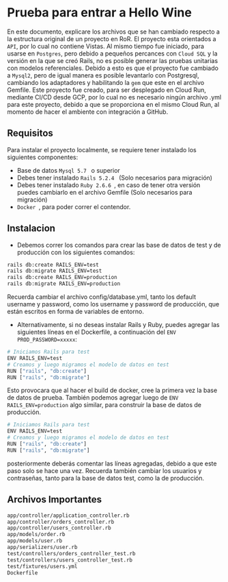 # Prueba para entrar a Hello Wine
En este documento, explicare los archivos que se han cambiado respecto a la estructura original de un proyecto en RoR.
El proyecto esta orientados a `API`, por lo cual no contiene Vistas. Al mismo tiempo fue iniciado, para usarse en `Postgres`, pero debido a pequeños percances con `Cloud SQL` y la versión en la que se creó Rails, no es posible generar las pruebas unitarias con modelos referenciales. Debido a esto es que el proyecto fue cambiado a `Mysql2`, pero de igual manera es posible levantarlo con Postgresql, cambiando los adaptadores y habilitando la `gem` que este en el archivo Gemfile.
Este proyecto fue creado, para ser desplegado en Cloud Run, mediante CI/CD desde GCP, por lo cual no es necesario ningún archivo .yml para este proyecto, debido a que se proporciona en el mismo Cloud Run, al momento de hacer el ambiente con integración a GitHub.


## Requisitos
Para instalar el proyecto localmente, se requiere tener instalado los siguientes componentes:
* Base de datos `Mysql 5.7 ` o superior 
* Debes tener instalado `Rails 5.2.4 ` (Solo necesarios para migración)
* Debes tener instalado `Ruby 2.6.6 `, en caso de tener otra versión puedes cambiarlo en el archivo Gemfile (Solo necesarios para migración)
* `Docker `, para poder correr el contendor.

## Instalacion

* Debemos correr los comandos para crear las base de datos de test y de producción con los siguientes comandos:

``` sh
rails db:create RAILS_ENV=test
rails db:migrate RAILS_ENV=test
rails db:create RAILS_ENV=production
rails db:migrate RAILS_ENV=production
```
Recuerda cambiar el archivo config/database.yml, tanto los default username y password, como los username y password de producción, que están escritos en forma de variables de entorno.

* Alternativamente, si no deseas instalar Rails y Ruby, puedes agregar las siguientes líneas en el Dockerfile, a continuación del `ENV PROD_PASSWORD=xxxxx`:

``` sh
# Iniciamos Rails para test
ENV RAILS_ENV=test
# Creamos y luego migramos el modelo de datos en test
RUN ["rails", "db:create"]
RUN ["rails", "db:migrate"]
```
Esto provocara que al hacer el build de docker, cree la primera vez la base de datos de prueba. También podemos agregar luego de `ENV RAILS_ENV=production` algo similar, para construir la base de datos de producción.

``` sh
# Iniciamos Rails para test
ENV RAILS_ENV=test
# Creamos y luego migramos el modelo de datos en test
RUN ["rails", "db:create"]
RUN ["rails", "db:migrate"]
```
posteriormente deberás comentar las líneas agregadas, debido a que este paso solo se hace una vez. Recuerda también cambiar los usuarios y contraseñas, tanto para la base de datos test, como la de producción.

## Archivos Importantes

``` sh
app/controller/application_controller.rb
app/controller/orders_controller.rb
app/controller/users_controller.rb
app/models/order.rb
app/models/user.rb
app/serializers/user.rb
test/controllers/orders_controller_test.rb
test/controllers/users_controller_test.rb
test/fixtures/users.yml
Dockerfile

```




